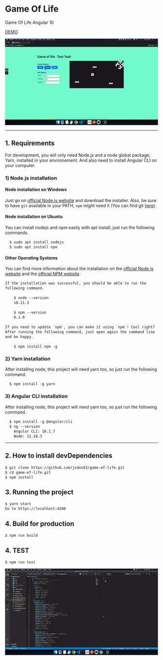 # Game Of Life

Game Of Life Angular 10

[DEMO](https://gameoflife-angular10.netlify.app/)

![How to work](./imgs/working.gif)

---

## 1. Requirements

For development, you will only need Node.js and a node global package, Yarn, installed in your environement.
And also need to install Angular CLI on your computer.

### 1) Node.js installation

#### Node installation on Windows

  Just go on [official Node.js website](https://nodejs.org/) and download the installer.
  Also, be sure to have `git` available in your PATH, `npm` might need it (You can find git [here](https://git-scm.com/)).

#### Node installation on Ubuntu

  You can install nodejs and npm easily with apt install, just run the following commands.

      $ sudo apt install nodejs
      $ sudo apt install npm

#### Other Operating Systems

  You can find more information about the installation on the [official Node.js website](https://nodejs.org/) and the [official NPM website](https://npmjs.org/).

    If the installation was successful, you should be able to run the following command.
    
        $ node --version
        v8.11.3

        $ npm --version
        6.1.0

    If you need to update `npm`, you can make it using `npm`! Cool right? After running the following command, just open again the command line and be happy.

        $ npm install npm -g

### 2) Yarn installation

After installing node, this project will need yarn too, so just run the following command.

      $ npm install -g yarn

### 3) Angular CLI installation

After installing node, this project will need yarn too, so just run the following command.

      $ npm install -g @angular/cli
      $ ng --version
        Angular CLI: 10.1.7
        Node: 12.18.3

---

## 2. How to install devDependencies

    $ git clone https://github.com/jsdev63/game-of-life.git
    $ cd game-of-life.git
    $ npm install

## 3. Running the project

    $ yarn start
    Go to https://localhost:4200

## 4. Build for production

    $ npm run build

## 4. TEST

    $ npm run test

![How to test](./imgs/test.gif)
